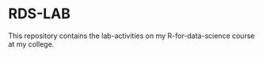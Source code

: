 # RDS-LAB
 This repository contains the lab-activities on my R-for-data-science course at my college.


